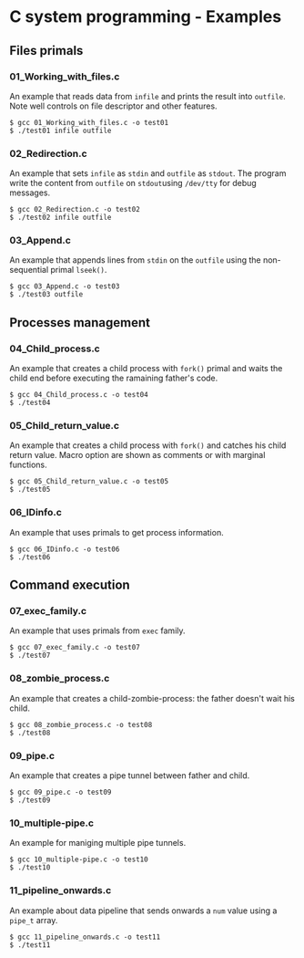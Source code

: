 # C system programming - Examples

## Files primals

### 01_Working_with_files.c

An example that reads data from `infile` and prints the result into `outfile`. Note well controls on file descriptor and other features.

```console
$ gcc 01_Working_with_files.c -o test01
$ ./test01 infile outfile
```

### 02_Redirection.c

An example that sets `infile` as `stdin` and `outfile` as `stdout`. The program write the content from `outfile` on `stdout`using `/dev/tty` for debug messages.

```console
$ gcc 02_Redirection.c -o test02
$ ./test02 infile outfile
```

### 03_Append.c

An example that appends lines from `stdin` on the `outfile` using the non-sequential primal `lseek()`.

```console
$ gcc 03_Append.c -o test03
$ ./test03 outfile
```

## Processes management

### 04_Child_process.c

An example that creates a child process with `fork()` primal and waits the child end before executing the ramaining father's code.

```console
$ gcc 04_Child_process.c -o test04
$ ./test04
```

### 05_Child_return_value.c

An example that creates a child process with `fork()` and catches his child return value. Macro option are shown as comments or with marginal functions.

```console
$ gcc 05_Child_return_value.c -o test05
$ ./test05
```

### 06_IDinfo.c

An example that uses primals to get process information.

```console
$ gcc 06_IDinfo.c -o test06
$ ./test06
```

## Command execution

### 07_exec_family.c

An example that uses primals from `exec` family.

```console
$ gcc 07_exec_family.c -o test07
$ ./test07
```

### 08_zombie_process.c

An example that creates a child-zombie-process: the father doesn't wait his child.

```console
$ gcc 08_zombie_process.c -o test08
$ ./test08
```

### 09_pipe.c

An example that creates a pipe tunnel between father and child.

```console
$ gcc 09_pipe.c -o test09
$ ./test09
```

### 10_multiple-pipe.c

An example for maniging multiple pipe tunnels.

```console
$ gcc 10_multiple-pipe.c -o test10
$ ./test10
```

### 11_pipeline_onwards.c

An example about data pipeline that sends onwards a `num` value using a `pipe_t` array.

```console
$ gcc 11_pipeline_onwards.c -o test11
$ ./test11
```